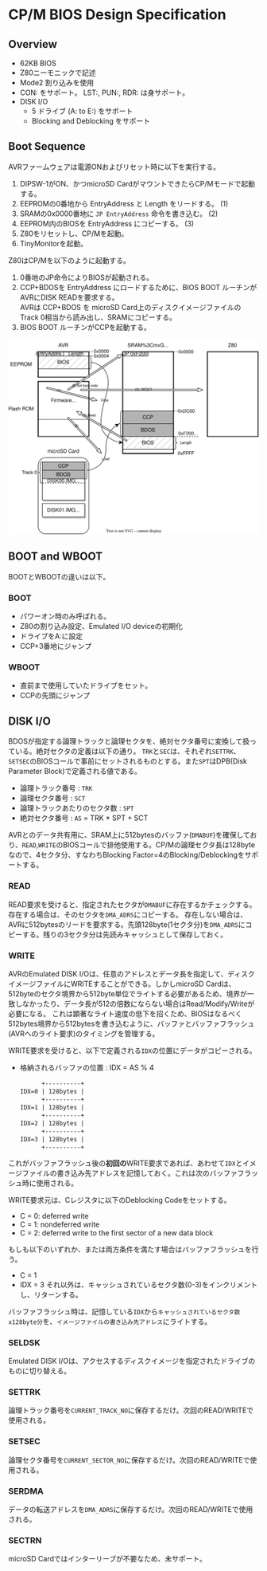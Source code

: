 # CP/M BIOS Design Specification

## Overview
- 62KB BIOS
- Z80ニーモニックで記述
- Mode2 割り込みを使用
- CON: をサポート。 LST:, PUN:, RDR: は身サポート。
- DISK I/O
  - 5 ドライブ (A: to E:) をサポート 
  - Blocking and Deblocking をサポート

## Boot Sequence
AVRファームウェアは電源ONおよびリセット時に以下を実行する。
1. DIPSW-1がON、かつmicroSD CardがマウントできたらCP/Mモードで起動する。
2. EEPROMの0番地から EntryAddress と Length をリードする。 (1)
3. SRAMの0x0000番地に `JP EntryAddress` 命令を書き込む。 (2)
4. EEPROM内のBIOSを EntryAddress にコピーする。 (3)
5. Z80をリセットし、CP/Mを起動。
6. TinyMonitorを起動。

Z80はCP/Mを以下のように起動する。
1. 0番地のJP命令によりBIOSが起動される。
2. CCP+BDOSを EntryAddress にロードするために、BIOS BOOT ルーチンがAVRにDISK READを要求する。  
   AVRは CCP+BDOS を microSD Card上のディスクイメージファイルのTrack 0相当から読み出し、SRAMにコピーする。
3. BIOS BOOT ルーチンがCCPを起動する。

![](../Fig/CpmBootSequence.drawio.svg)

## BOOT and WBOOT
BOOTとWBOOTの違いは以下。
### BOOT
- パワーオン時のみ呼ばれる。
- Z80の割り込み設定、Emulated I/O deviceの初期化
- ドライブをA:に設定
- CCP+3番地にジャンプ

### WBOOT
- 直前まで使用していたドライブをセット。
- CCPの先頭にジャンプ

## DISK I/O
BDOSが指定する論理トラックと論理セクタを、絶対セクタ番号に変換して扱っている。絶対セクタの定義は以下の通り。
`TRK`と`SEC`は、それぞれ`SETTRK`、`SETSEC`のBIOSコールで事前にセットされるものとする。また`SPT`はDPB(Disk Parameter Block)で定義される値である。
- 論理トラック番号 : `TRK`
- 論理セクタ番号 : `SCT`
- 論理トラックあたりのセクタ数 : `SPT`
- 絶対セクタ番号 : `AS` = TRK * SPT + SCT

AVRとのデータ共有用に、SRAM上に512bytesのバッファ(`DMABUF`)を確保しており、`READ`,`WRITE`のBIOSコールで排他使用する。CP/Mの論理セクタ長は128byteなので、4セクタ分、すなわちBlocking Factor=4のBlocking/Deblockingをサポートする。

### READ
READ要求を受けると、指定されたセクタが`DMABUF`に存在するかチェックする。
存在する場合は、そのセクタを`DMA_ADRS`にコピーする。
存在しない場合は、AVRに512bytesのリードを要求する。先頭128byte(1セクタ分)を`DMA_ADRS`にコピーする。残りの3セクタ分は先読みキャッシュとして保存しておく。

### WRITE
AVRのEmulated DISK I/Oは、任意のアドレスとデータ長を指定して、ディスクイメージファイルにWRITEすることができる。しかしmicroSD Cardは、512byteのセクタ境界から512byte単位でライトする必要があるため、境界が一致しなかったり、データ長が512の倍数にならない場合はRead/Modify/Writeが必要になる。
これは顕著なライト速度の低下を招くため、BIOSはなるべく512bytes境界から512bytesを書き込むように、バッファとバッファフラッシュ(AVRへのライト要求)のタイミングを管理する。

WRITE要求を受けると、以下で定義される`IDX`の位置にデータがコピーされる。
- 格納されるバッファの位置 : IDX = AS % 4
  ```
        +----------+
  IDX=0 | 128bytes |
        +----------+
  IDX=1 | 128bytes |
        +----------+
  IDX=2 | 128bytes |
        +----------+
  IDX=3 | 128bytes |
        +----------+
  ```
これがバッファフラッシュ後の**初回の**WRITE要求であれば、あわせて`IDX`とイメージファイルの書き込み先アドレスを記憶しておく。これは次のバッファフラッシュ時に使用される。

WRITE要求元は、Cレジスタに以下のDeblocking Codeをセットする。
- C = 0: deferred write
- C = 1: nondeferred write
- C = 2: deferred write to the first sector of a new data block

もしも以下のいずれか、または両方条件を満たす場合はバッファフラッシュを行う。
- C = 1
- IDX = 3
それ以外は、キャッシュされているセクタ数(0-3)をインクリメントし、リターンする。

バッファフラッシュ時は、記憶している`IDX`から`キャッシュされているセクタ数x128byte分`を、`イメージファイルの書き込み先アドレス`にライトする。


### SELDSK
Emulated DISK I/Oは、アクセスするディスクイメージを指定されたドライブのものに切り替える。

### SETTRK
論理トラック番号を`CURRENT_TRACK_NO`に保存するだけ。次回のREAD/WRITEで使用される。

### SETSEC
論理セクタ番号を`CURRENT_SECTOR_NO`に保存するだけ。次回のREAD/WRITEで使用される。

### SERDMA
データの転送アドレスを`DMA_ADRS`に保存するだけ。次回のREAD/WRITEで使用される。

### SECTRN
microSD Cardではインターリーブが不要なため、未サポート。
